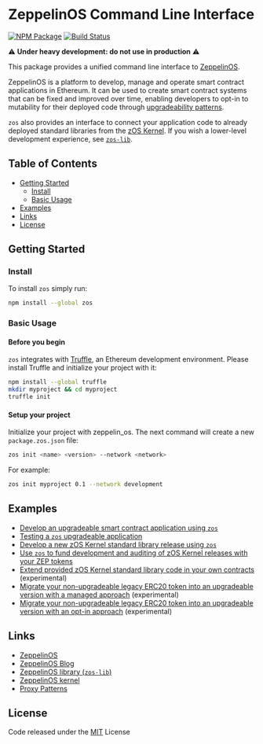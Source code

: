 # ZeppelinOS Command Line Interface
[![NPM Package](https://img.shields.io/npm/v/zos.svg?style=flat-square)](https://www.npmjs.org/package/zos)
[![Build Status](https://travis-ci.org/zeppelinos/zos-cli.svg?branch=master)](https://travis-ci.org/zeppelinos/zos-cli)

:warning: **Under heavy development: do not use in production** :warning: 

This package provides a unified command line interface to [ZeppelinOS](https://zeppelinos.org/).

ZeppelinOS is a platform to develop, manage and operate smart contract applications in Ethereum. It can be used to create smart contract systems that can be fixed and improved over time, enabling developers to opt-in to mutability for their deployed code through [upgradeability patterns](https://blog.zeppelinos.org/proxy-patterns/).

`zos` also provides an interface to connect your application code to already deployed standard libraries from the [zOS Kernel](https://github.com/zeppelinos/kernel). If you wish a lower-level development experience, see [`zos-lib`](https://github.com/zeppelinos/zos-lib).

## Table of Contents

- [Getting Started](#getting-started)
  - [Install](#install)
  - [Basic Usage](#basic-usage)
- [Examples](#examples)
- [Links](#links)
- [License](#license)

## Getting Started

### Install

To install `zos` simply run:
```sh
npm install --global zos
```

### Basic Usage

#### Before you begin
`zos` integrates with [Truffle](http://truffleframework.com/), an Ethereum development environment. Please install Truffle and initialize your project with it:

```sh
npm install --global truffle
mkdir myproject && cd myproject
truffle init
```

#### Setup your project 
Initialize your project with zeppelin_os. The next command will create a new `package.zos.json` file:

```sh
zos init <name> <version> --network <network>
```
For example:
```sh
zos init myproject 0.1 --network development
```


## Examples

- [Develop an upgradeable smart contract application using `zos`](examples/development.md)
- [Testing a `zos` upgradeable application](examples/testing.md)
- [Develop a new zOS Kernel standard library release using `zos`](examples/kernel.md)
- [Use `zos` to fund development and auditing of zOS Kernel releases with your ZEP tokens](examples/vouching.md)
- [Extend provided zOS Kernel standard library code in your own contracts](https://github.com/zeppelinos/labs/tree/master/extensibility-study#extensibility-study) (experimental)
- [Migrate your non-upgradeable legacy ERC20 token into an upgradeable version with a managed approach](https://github.com/zeppelinos/labs/tree/master/migrating_legacy_token_managed#migrating-legacy-non-upgradeable-token-to-upgradeability-with-managed-strategy) (experimental)
- [Migrate your non-upgradeable legacy ERC20 token into an upgradeable version with an opt-in approach](https://github.com/zeppelinos/labs/tree/master/migrating_legacy_token_opt_in#migrating-legacy-non-upgradeable-token-to-upgradeability-with-opt-in-strategy) (experimental)


## Links

- [ZeppelinOS](http://zeppelinos.org)
- [ZeppelinOS Blog](https://blog.zeppelinos.org)
- [ZeppelinOS library (`zos-lib`)](https://github.com/zeppelinos/zos-lib)
- [ZeppelinOS kernel](https://github.com/zeppelinos/kernel)
- [Proxy Patterns](https://blog.zeppelinos.org/proxy-patterns)

## License

Code released under the [MIT](LICENSE) License